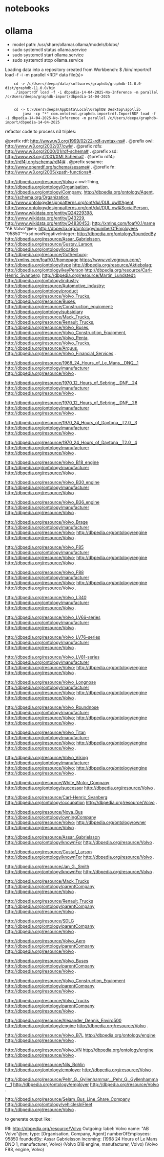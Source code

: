 # notebooks

# ollama

- model path: /usr/share/ollama/.ollama/models/blobs/
- sudo systemctl status ollama.service
- sudo systemctl start ollama.service
- sudo systemctl stop ollama.service

Loading data into a repository created from Workbench:
    $ <graphdb-dist>/bin/importrdf load -f -i <repo-id> -m parallel <RDF data file(s)>

        cd -> /c/Users/deepa/data/softwares/graphdb/graphdb-11.0.0-dist/graphdb-11.0.0/bin
        ./importrdf load -f -i dbpedia-14-04-2025-No-Inference -m parallel /c/Users/deepa/graphdb-import/dbpedia-14-04-2025


        cd -> C:\Users\deepa\AppData\Local\GraphDB Desktop\app\lib
            java -cp "*" com.ontotext.graphdb.importrdf.ImportRDF load -f -i dbpedia-14-04-2025-No-Inference -m parallel /c/Users/deepa/graphdb-import/dbpedia-14-04-2025



refactor code to process n3 triples:

@prefix rdf: http://www.w3.org/1999/02/22-rdf-syntax-ns# .
@prefix owl: http://www.w3.org/2002/07/owl# .
@prefix rdfs: http://www.w3.org/2000/01/rdf-schema# .
@prefix xsd: http://www.w3.org/2001/XMLSchema# .
@prefix rdf4j: http://rdf4j.org/schema/rdf4j# .
@prefix sesame: http://www.openrdf.org/schema/sesame# .
@prefix fn: http://www.w3.org/2005/xpath-functions# .

http://dbpedia.org/resource/Volvo a owl:Thing, http://dbpedia.org/ontology/Organisation,
http://dbpedia.org/ontology/Company, http://dbpedia.org/ontology/Agent, http://schema.org/Organization,
http://www.ontologydesignpatterns.org/ont/dul/DUL.owl#Agent, http://www.ontologydesignpatterns.org/ont/dul/DUL.owl#SocialPerson,
http://www.wikidata.org/entity/Q24229398, http://www.wikidata.org/entity/Q43229,
http://www.wikidata.org/entity/Q4830453;
http://xmlns.com/foaf/0.1/name "AB Volvo"@en;
http://dbpedia.org/ontology/numberOfEmployees "95850"^^xsd:nonNegativeInteger;
http://dbpedia.org/ontology/foundedBy http://dbpedia.org/resource/Assar_Gabrielsson,
http://dbpedia.org/resource/Gustav_Larson;
http://dbpedia.org/ontology/location http://dbpedia.org/resource/Gothenburg;
http://xmlns.com/foaf/0.1/homepage https://www.volvogroup.com/;
http://dbpedia.org/ontology/type http://dbpedia.org/resource/Aktiebolag;
http://dbpedia.org/ontology/keyPerson http://dbpedia.org/resource/Carl-Henric_Svanberg,
http://dbpedia.org/resource/Martin_Lundstedt;
http://dbpedia.org/ontology/industry http://dbpedia.org/resource/Automotive_industry;
http://dbpedia.org/ontology/product http://dbpedia.org/resource/Volvo_Trucks,
http://dbpedia.org/resource/Buses, http://dbpedia.org/resource/Construction_equipment;
http://dbpedia.org/ontology/subsidiary http://dbpedia.org/resource/Mack_Trucks,
http://dbpedia.org/resource/Renault_Trucks, http://dbpedia.org/resource/Volvo_Buses,
http://dbpedia.org/resource/Volvo_Construction_Equipment, http://dbpedia.org/resource/Volvo_Penta,
http://dbpedia.org/resource/Volvo_Trucks, http://dbpedia.org/resource/Arquus,
http://dbpedia.org/resource/Volvo_Financial_Services .

http://dbpedia.org/resource/1968_24_Hours_of_Le_Mans__DNQ__1 http://dbpedia.org/ontology/manufacturer
http://dbpedia.org/resource/Volvo .

http://dbpedia.org/resource/1970_12_Hours_of_Sebring__DNF__24 http://dbpedia.org/ontology/manufacturer
http://dbpedia.org/resource/Volvo .

http://dbpedia.org/resource/1970_12_Hours_of_Sebring__DNF__28 http://dbpedia.org/ontology/manufacturer
http://dbpedia.org/resource/Volvo .

http://dbpedia.org/resource/1970_24_Hours_of_Daytona__T2.0__3 http://dbpedia.org/ontology/manufacturer
http://dbpedia.org/resource/Volvo .

http://dbpedia.org/resource/1970_24_Hours_of_Daytona__T2.0__4 http://dbpedia.org/ontology/manufacturer
http://dbpedia.org/resource/Volvo .

http://dbpedia.org/resource/Volvo_B18_engine http://dbpedia.org/ontology/manufacturer
http://dbpedia.org/resource/Volvo .

http://dbpedia.org/resource/Volvo_B30_engine http://dbpedia.org/ontology/manufacturer
http://dbpedia.org/resource/Volvo .

http://dbpedia.org/resource/Volvo_B36_engine http://dbpedia.org/ontology/manufacturer
http://dbpedia.org/resource/Volvo .

http://dbpedia.org/resource/Volvo_Brage http://dbpedia.org/ontology/manufacturer
http://dbpedia.org/resource/Volvo;
http://dbpedia.org/ontology/engine http://dbpedia.org/resource/Volvo .

http://dbpedia.org/resource/Volvo_F85 http://dbpedia.org/ontology/manufacturer
http://dbpedia.org/resource/Volvo;
http://dbpedia.org/ontology/engine http://dbpedia.org/resource/Volvo .

http://dbpedia.org/resource/Volvo_F88 http://dbpedia.org/ontology/manufacturer
http://dbpedia.org/resource/Volvo;
http://dbpedia.org/ontology/engine http://dbpedia.org/resource/Volvo .

http://dbpedia.org/resource/Volvo_L340 http://dbpedia.org/ontology/manufacturer
http://dbpedia.org/resource/Volvo .

http://dbpedia.org/resource/Volvo_LV66-series http://dbpedia.org/ontology/manufacturer
http://dbpedia.org/resource/Volvo .

http://dbpedia.org/resource/Volvo_LV76-series http://dbpedia.org/ontology/manufacturer
http://dbpedia.org/resource/Volvo .

http://dbpedia.org/resource/Volvo_LV81-series http://dbpedia.org/ontology/manufacturer
http://dbpedia.org/resource/Volvo;
http://dbpedia.org/ontology/engine http://dbpedia.org/resource/Volvo .

http://dbpedia.org/resource/Volvo_Longnose http://dbpedia.org/ontology/manufacturer
http://dbpedia.org/resource/Volvo;
http://dbpedia.org/ontology/engine http://dbpedia.org/resource/Volvo .

http://dbpedia.org/resource/Volvo_Roundnose http://dbpedia.org/ontology/manufacturer
http://dbpedia.org/resource/Volvo;
http://dbpedia.org/ontology/engine http://dbpedia.org/resource/Volvo .

http://dbpedia.org/resource/Volvo_Titan http://dbpedia.org/ontology/manufacturer
http://dbpedia.org/resource/Volvo;
http://dbpedia.org/ontology/engine http://dbpedia.org/resource/Volvo .

http://dbpedia.org/resource/Volvo_Viking http://dbpedia.org/ontology/manufacturer
http://dbpedia.org/resource/Volvo;
http://dbpedia.org/ontology/engine http://dbpedia.org/resource/Volvo .

http://dbpedia.org/resource/White_Motor_Company http://dbpedia.org/ontology/successor
http://dbpedia.org/resource/Volvo .

http://dbpedia.org/resource/Carl-Henric_Svanberg http://dbpedia.org/ontology/occupation
http://dbpedia.org/resource/Volvo .

http://dbpedia.org/resource/Nova_Bus http://dbpedia.org/ontology/owningCompany
http://dbpedia.org/resource/Volvo;
http://dbpedia.org/ontology/owner http://dbpedia.org/resource/Volvo .

http://dbpedia.org/resource/Assar_Gabrielsson http://dbpedia.org/ontology/knownFor
http://dbpedia.org/resource/Volvo .

http://dbpedia.org/resource/Gustaf_Larson http://dbpedia.org/ontology/knownFor
http://dbpedia.org/resource/Volvo .

http://dbpedia.org/resource/Jan_G._Smith http://dbpedia.org/ontology/knownFor
http://dbpedia.org/resource/Volvo .

http://dbpedia.org/resource/Mack_Trucks http://dbpedia.org/ontology/parentCompany
http://dbpedia.org/resource/Volvo .

http://dbpedia.org/resource/Renault_Trucks http://dbpedia.org/ontology/parentCompany
http://dbpedia.org/resource/Volvo .

http://dbpedia.org/resource/SDLG http://dbpedia.org/ontology/parentCompany http://dbpedia.org/resource/Volvo .

http://dbpedia.org/resource/Volvo_Aero http://dbpedia.org/ontology/parentCompany
http://dbpedia.org/resource/Volvo .

http://dbpedia.org/resource/Volvo_Buses http://dbpedia.org/ontology/parentCompany
http://dbpedia.org/resource/Volvo .

http://dbpedia.org/resource/Volvo_Construction_Equipment http://dbpedia.org/ontology/parentCompany
http://dbpedia.org/resource/Volvo .

http://dbpedia.org/resource/Volvo_Trucks http://dbpedia.org/ontology/parentCompany
http://dbpedia.org/resource/Volvo .

http://dbpedia.org/resource/Alexander_Dennis_Enviro500 http://dbpedia.org/ontology/engine
http://dbpedia.org/resource/Volvo .

http://dbpedia.org/resource/Volvo_B7L http://dbpedia.org/ontology/engine http://dbpedia.org/resource/Volvo .

http://dbpedia.org/resource/Volvo_VN http://dbpedia.org/ontology/engine http://dbpedia.org/resource/Volvo .

http://dbpedia.org/resource/Nils_Bohlin http://dbpedia.org/ontology/employer http://dbpedia.org/resource/Volvo .

http://dbpedia.org/resource/Pehr_G._Gyllenhammar__Pehr_G._Gyllenhammar__1 http://dbpedia.org/ontology/employer
http://dbpedia.org/resource/Volvo .

http://dbpedia.org/resource/Selam_Bus_Line_Share_Company http://dbpedia.org/ontology/vehiclesInFleet
http://dbpedia.org/resource/Volvo .

to generate output like:

IRI: http://dbpedia.org/resource/Volvo
Outgoing:
label: Volvo
name: "AB Volvo"@en;
type: [Organisation, Company, Agent]
numberOfEmployees: 95850
foundedBy: Assar Gabrielsson
Incoming:
(1968 24 Hours of Le Mans DNQ 1, manufacturer, Volvo)
(Volvo B18 engine, manufacturer, Volvo)
(Volvo F88, engine, Volvo)

